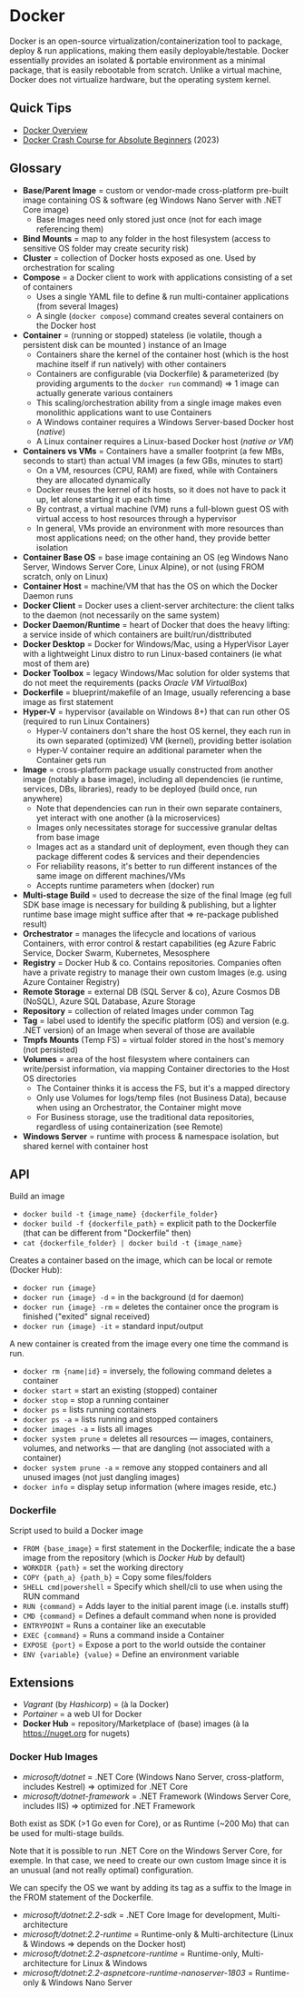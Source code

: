 # Docker

Docker is an open-source virtualization/containerization tool to package, deploy & run applications, making them easily deployable/testable.
Docker essentially provides an isolated & portable environment as a minimal package, that is easily rebootable from scratch.
Unlike a virtual machine, Docker does not virtualize hardware, but the operating system kernel.

## Quick Tips

* [Docker Overview](https://docs.docker.com/get-started/overview)
* [Docker Crash Course for Absolute Beginners](https://www.youtube.com/watch?v=pg19Z8LL06w) (2023)

## Glossary

* **Base/Parent Image** = custom or vendor-made cross-platform pre-built image containing OS & software (eg Windows Nano Server with .NET Core image)
  * Base Images need only stored just once (not for each image referencing them)
* **Bind Mounts** = map to any folder in the host filesystem (access to sensitive OS folder may create security risk)
* **Cluster** = collection of Docker hosts exposed as one. Used by orchestration for scaling
* **Compose** = a Docker client to work with applications consisting of a set of containers
  * Uses a single YAML file to define & run multi-container applications (from several Images)
  * A single (`docker compose`) command creates several containers on the Docker host
* **Container** = (running or stopped) stateless (ie volatile, though a persistent disk can be mounted ) instance of an Image
  * Containers share the kernel of the container host (which is the host machine itself if run natively) with other containers
  * Containers are configurable (via Dockerfile) & parameterized (by providing arguments to the `docker run` command) => 1 image can actually generate various containers
  * This scaling/orchestration ability from a single image makes even monolithic applications want to use Containers
  * A Windows container requires a Windows Server-based Docker host (_native_)
  * A Linux container requires a Linux-based Docker host (_native or VM_)
* **Containers vs VMs** = Containers have a smaller footprint (a few MBs, seconds to start) than actual VM images (a few GBs, minutes to start)
  * On a VM, resources (CPU, RAM) are fixed, while with Containers they are allocated dynamically
  * Docker reuses the kernel of its hosts, so it does not have to pack it up, let alone starting it up each time
  * By contrast, a virtual machine (VM) runs a full-blown guest OS with virtual access to host resources through a hypervisor
  * In general, VMs provide an environment with more resources than most applications need; on the other hand, they provide better isolation
* **Container Base OS** = base image containing an OS (eg Windows Nano Server, Windows Server Core, Linux Alpine), or not (using FROM scratch, only on Linux)
* **Container Host** = machine/VM that has the OS on which the Docker Daemon runs
* **Docker Client** = Docker uses a client-server architecture: the client talks to the daemon (not necessarily on the same system)
* **Docker Daemon/Runtime** = heart of Docker that does the heavy lifting: a service inside of which containers are built/run/disttributed
* **Docker Desktop** = Docker for Windows/Mac, using a HyperVisor Layer with a lightweight Linux distro to run Linux-based containers (ie what most of them are)
* **Docker Toolbox** = legacy Windows/Mac solution for older systems that do not meet the requirements (packs _Oracle VM VirtualBox_)
* **Dockerfile** = blueprint/makefile of an Image, usually referencing a base image as first statement
* **Hyper-V** = hypervisor (available on Windows 8+) that can run other OS (required to run Linux Containers)
  * Hyper-V containers don't share the host OS kernel, they each run in its own separated (optimized) VM (kernel), providing better isolation
  * Hyper-V container require an additional parameter when the Container gets run
* **Image** = cross-platform package usually constructed from another image (notably a base image), including all dependencies (ie runtime, services, DBs, libraries), ready to be deployed (build once, run anywhere)
  * Note that dependencies can run in their own separate containers, yet interact with one another (à la microservices)
  * Images only necessitates storage for successive granular deltas from base image
  * Images act as a standard unit of deployment, even though they can package different codes & services and their dependencies
  * For reliability reasons, it's better to run different instances of the same image on different machines/VMs
  * Accepts runtime parameters when (docker) run
* **Multi-stage Build** = used to decrease the size of the final Image (eg full SDK base image is necessary for building & publishing, but a lighter runtime base image might suffice after that => re-package published result)
* **Orchestrator** = manages the lifecycle and locations of various Containers, with error control & restart capabilities (eg Azure Fabric Service, Docker Swarm, Kubernetes, Mesosphere
* **Registry** = Docker Hub & co. Contains repositories. Companies often have a private registry to manage their own custom Images (e.g. using Azure Container Registry)
* **Remote Storage** = external DB (SQL Server & co), Azure Cosmos DB (NoSQL), Azure SQL Database, Azure Storage
* **Repository** = collection of related Images under common Tag
* **Tag** = label used to identify the specific platform (OS) and version (e.g. .NET version) of an Image when several of those are available
* **Tmpfs Mounts** (Temp FS) = virtual folder stored in the host's memory (not persisted)
* **Volumes** = area of the host filesystem where containers can write/persist information, via mapping Container directories to the Host OS directories
  * The Container thinks it is access the FS, but it's a mapped directory
  * Only use Volumes for logs/temp files (not Business Data), because when using an Orchestrator, the Container might move
  * For Business storage, use the traditional data repositories, regardless of using containerization (see Remote)
* **Windows Server** = runtime with process & namespace isolation, but shared kernel with container host

## API

Build an image

* `docker build -t {image_name} {dockerfile_folder}`
* `docker build -f {dockerfile_path}` = explicit path to the Dockerfile (that can be different from "Dockerfile" then)
* `cat {dockerfile_folder} | docker build -t {image_name}`

Creates a container based on the image, which can be local or remote (Docker Hub):

* `docker run {image}`
* `docker run {image} -d` = in the background (d for daemon)
* `docker run {image} -rm` = deletes the container once the program is finished ("exited" signal received)
* `docker run {image} -it` = standard input/output

A new container is created from the image every one time the command is run.

* `docker rm {name|id}` = inversely, the following command deletes a container
* `docker start` = start an existing (stopped) container
* `docker stop` = stop a running container
* `docker ps` = lists running containers
* `docker ps -a` = lists running and stopped containers
* `docker images -a` = lists all images
* `docker system prune` = deletes all resources — images, containers, volumes, and networks — that are dangling (not associated with a container)
* `docker system prune -a` = remove any stopped containers and all unused images (not just dangling images)
* `docker info` = display setup information (where images reside, etc.)

### Dockerfile

Script used to build a Docker image  

* `FROM {base_image}` = first statement in the Dockerfile; indicate the a base image from the repository (which is _Docker Hub_ by default)
* `WORKDIR {path}` = set the working directory
* `COPY {path_a} {path_b}` = Copy some files/folders
* `SHELL cmd|powershell` = Specify which shell/cli to use when using the RUN command
* `RUN {command}` = Adds layer to the initial parent image (i.e. installs stuff)
* `CMD {command}` = Defines a default command when none is provided
* `ENTRYPOINT` = Runs a container like an executable
* `EXEC {command}` = Runs a command inside a Container
* `EXPOSE {port}` = Expose a port to the world outside the container
* `ENV {variable} {value}` = Define an environment variable

## Extensions

* _Vagrant_ (by _Hashicorp_) = (à la Docker)
* _Portainer_ = a web UI for Docker
* **Docker Hub** = repository/Marketplace of (base) images (à la <https://nuget.org> for nugets)

### Docker Hub Images

* _microsoft/dotnet_ = .NET Core (Windows Nano Server, cross-platform, includes Kestrel) => optimized for .NET Core
* _microsoft/dotnet-framework_ = .NET Framework (Windows Server Core, includes IIS) => optimized for .NET Framework

Both exist as SDK (>1 Go even for Core), or as Runtime (~200 Mo) that can be used for multi-stage builds.

Note that it is possible to run .NET Core on the Windows Server Core, for exemple.
In that case, we need to create our own custom Image since it is an unusual (and not really optimal) configuration.

We can specify the OS we want by adding its tag as a suffix to the Image in the FROM statement of the Dockerfile.

* _microsoft/dotnet:2.2-sdk_ = .NET Core Image for development, Multi-architecture
* _microsoft/dotnet:2.2-runtime_ = Runtime-only & Multi-architecture (Linux & Windows => depends on the Docker host)
* _microsoft/dotnet:2.2-aspnetcore-runtime_ = Runtime-only, Multi-architecture for Linux & Windows
* _microsoft/dotnet:2.2-aspnetcore-runtime-nanoserver-1803_ = Runtime-only & Windows Nano Server
